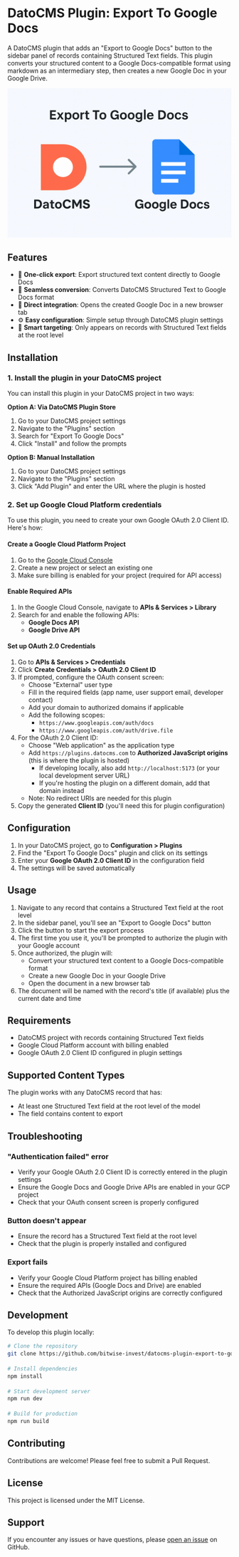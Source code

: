 # DatoCMS Plugin: Export To Google Docs

A DatoCMS plugin that adds an "Export to Google Docs" button to the sidebar panel of records containing Structured Text fields. This plugin converts your structured content to a Google Docs-compatible format using markdown as an intermediary step, then creates a new Google Doc in your Google Drive.

![Export to Google Docs](https://github.com/bitwise-invest/datocms-plugin-export-to-google-docs/blob/main/docs/cover.png?raw=true)

## Features

- 🚀 **One-click export**: Export structured text content directly to Google Docs
- 📄 **Seamless conversion**: Converts DatoCMS Structured Text to Google Docs format
- 🔗 **Direct integration**: Opens the created Google Doc in a new browser tab
- ⚙️ **Easy configuration**: Simple setup through DatoCMS plugin settings
- 🎯 **Smart targeting**: Only appears on records with Structured Text fields at the root level

## Installation

### 1. Install the plugin in your DatoCMS project

You can install this plugin in your DatoCMS project in two ways:

**Option A: Via DatoCMS Plugin Store**

1. Go to your DatoCMS project settings
2. Navigate to the "Plugins" section
3. Search for "Export To Google Docs"
4. Click "Install" and follow the prompts

**Option B: Manual Installation**

1. Go to your DatoCMS project settings
2. Navigate to the "Plugins" section
3. Click "Add Plugin" and enter the URL where the plugin is hosted

### 2. Set up Google Cloud Platform credentials

To use this plugin, you need to create your own Google OAuth 2.0 Client ID. Here's how:

#### Create a Google Cloud Platform Project

1. Go to the [Google Cloud Console](https://console.cloud.google.com/)
2. Create a new project or select an existing one
3. Make sure billing is enabled for your project (required for API access)

#### Enable Required APIs

1. In the Google Cloud Console, navigate to **APIs & Services > Library**
2. Search for and enable the following APIs:
   - **Google Docs API**
   - **Google Drive API**

#### Set up OAuth 2.0 Credentials

1. Go to **APIs & Services > Credentials**
2. Click **Create Credentials > OAuth 2.0 Client ID**
3. If prompted, configure the OAuth consent screen:
   - Choose "External" user type
   - Fill in the required fields (app name, user support email, developer contact)
   - Add your domain to authorized domains if applicable
   - Add the following scopes:
     - `https://www.googleapis.com/auth/docs`
     - `https://www.googleapis.com/auth/drive.file`
4. For the OAuth 2.0 Client ID:
   - Choose "Web application" as the application type
   - Add `https://plugins.datocms.com` to **Authorized JavaScript origins** (this is where the plugin is hosted)
     - If developing locally, also add `http://localhost:5173` (or your local development server URL)
     - If you're hosting the plugin on a different domain, add that domain instead
   - Note: No redirect URIs are needed for this plugin
5. Copy the generated **Client ID** (you'll need this for plugin configuration)

## Configuration

1. In your DatoCMS project, go to **Configuration > Plugins**
2. Find the "Export To Google Docs" plugin and click on its settings
3. Enter your **Google OAuth 2.0 Client ID** in the configuration field
4. The settings will be saved automatically

## Usage

1. Navigate to any record that contains a Structured Text field at the root level
2. In the sidebar panel, you'll see an "Export to Google Docs" button
3. Click the button to start the export process
4. The first time you use it, you'll be prompted to authorize the plugin with your Google account
5. Once authorized, the plugin will:
   - Convert your structured text content to a Google Docs-compatible format
   - Create a new Google Doc in your Google Drive
   - Open the document in a new browser tab
6. The document will be named with the record's title (if available) plus the current date and time

## Requirements

- DatoCMS project with records containing Structured Text fields
- Google Cloud Platform account with billing enabled
- Google OAuth 2.0 Client ID configured in plugin settings

## Supported Content Types

The plugin works with any DatoCMS record that has:

- At least one Structured Text field at the root level of the model
- The field contains content to export

## Troubleshooting

### "Authentication failed" error

- Verify your Google OAuth 2.0 Client ID is correctly entered in the plugin settings
- Ensure the Google Docs and Google Drive APIs are enabled in your GCP project
- Check that your OAuth consent screen is properly configured

### Button doesn't appear

- Ensure the record has a Structured Text field at the root level
- Check that the plugin is properly installed and configured

### Export fails

- Verify your Google Cloud Platform project has billing enabled
- Ensure the required APIs (Google Docs and Drive) are enabled
- Check that the Authorized JavaScript origins are correctly configured

## Development

To develop this plugin locally:

```bash
# Clone the repository
git clone https://github.com/bitwise-invest/datocms-plugin-export-to-google-docs.git

# Install dependencies
npm install

# Start development server
npm run dev

# Build for production
npm run build
```

## Contributing

Contributions are welcome! Please feel free to submit a Pull Request.

## License

This project is licensed under the MIT License.

## Support

If you encounter any issues or have questions, please [open an issue](https://github.com/bitwise-invest/datocms-plugin-export-to-google-docs/issues) on GitHub.
